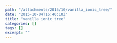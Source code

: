 ```yaml
---
path: "/attachments/2015/10/vanilla_ionic_tree/"
date: "2015-10-04T16:40:10Z"
title: "vanilla_ionic_tree"
categories: []
tags: []
excerpt: ""
---
```


